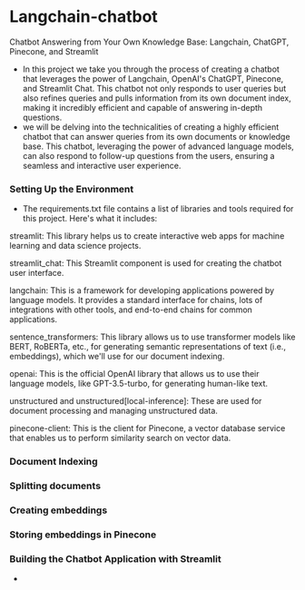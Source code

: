 # Langchain-chatbot
Chatbot Answering from Your Own Knowledge Base: Langchain, ChatGPT, Pinecone, and Streamlit
- In this project we take you through the process of creating a chatbot that leverages the power of Langchain, OpenAI's ChatGPT, Pinecone, and Streamlit Chat. This chatbot not only responds to user queries but also refines queries and pulls information from its own document index, making it incredibly efficient and capable of answering in-depth questions.
- we will be delving into the technicalities of creating a highly efficient chatbot that can answer queries from its own documents or knowledge base. This chatbot, leveraging the power of advanced language models, can also respond to follow-up questions from the users, ensuring a seamless and interactive user experience.
### Setting Up the Environment
- The requirements.txt file contains a list of libraries and tools required for this project. Here's what it includes:

streamlit: This library helps us to create interactive web apps for machine learning and data science projects.

streamlit_chat: This Streamlit component is used for creating the chatbot user interface.

langchain: This is a framework for developing applications powered by language models. It provides a standard interface for chains, lots of integrations with other tools, and end-to-end chains for common applications.

sentence_transformers: This library allows us to use transformer models like BERT, RoBERTa, etc., for generating semantic representations of text (i.e., embeddings), which we'll use for our document indexing.

openai: This is the official OpenAI library that allows us to use their language models, like GPT-3.5-turbo, for generating human-like text.

unstructured and unstructured[local-inference]: These are used for document processing and managing unstructured data.

pinecone-client: This is the client for Pinecone, a vector database service that enables us to perform similarity search on vector data.

### Document Indexing
### Splitting documents
### Creating embeddings
### Storing embeddings in Pinecone
### Building the Chatbot Application with Streamlit


- 


